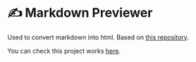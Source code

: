 # :writing_hand: Markdown Previewer
Used to convert markdown into html. Based on [this repository](https://github.com/florinpop17/app-ideas/blob/master/Projects/2-Intermediate/Markdown-Previewer.md).

You can check this project works [here](https://andrefcordeiro.github.io/Markdown-Previewer/).
